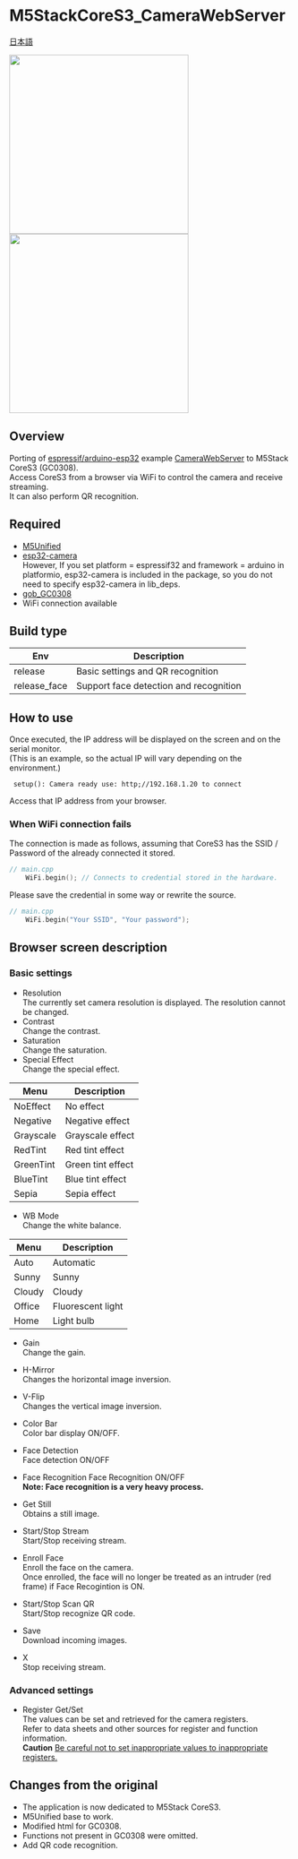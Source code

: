 # M5StackCoreS3_CameraWebServer

[日本語](README.md)

<img src="https://user-images.githubusercontent.com/26270227/239725404-c5dd33c4-c511-4d05-a192-3d184ef4de8b.png" width="320"><img src="https://github.com/GOB52/M5StackCoreS3_CameraWebServer/assets/26270227/fb2e7edb-c2fe-4caf-b585-b2f6728df559" width="320">


## Overview
Porting of [espressif/arduino-esp32](https://github.com/espressif/arduino-esp32) example [CameraWebServer](https://github.com/espressif/arduino-esp32/blob/master/libraries/ESP32/examples/Camera/CameraWebServer) to M5Stack CoreS3 (GC0308).  
Access CoreS3 from a browser via WiFi to control the camera and receive streaming.  
It can also perform QR recognition.

## Required
* [M5Unified](https://github.com/m5stack/M5Unified)
* [esp32-camera](https://github.com/espressif/esp32-camera/tree/master)   
However, If you set platform = espressif32 and framework = arduino in platformio, esp32-camera is included in the package, so you do not need to specify esp32-camera in lib_deps.
* [gob_GC0308](https://github.com/GOB52/gob_GC0308)
* WiFi connection available

## Build type
|Env|Description|
|---|---|
|release|Basic settings and QR recognition|
|release_face|Support face detection and recognition|

## How to use
Once executed, the IP address will be displayed on the screen and on the serial monitor.  
(This is an example, so the actual IP will vary depending on the environment.)
```
 setup(): Camera ready use: http;//192.168.1.20 to connect
```
Access that IP address from your browser.

### When WiFi connection fails
The connection is made as follows, 
assuming that CoreS3 has the SSID / Password of the already connected it stored.
```cpp
// main.cpp
    WiFi.begin(); // Connects to credential stored in the hardware.
```
Please save the credential in some way or rewrite the source.
```cpp
// main.cpp
    WiFi.begin("Your SSID", "Your password");
```

## Browser screen description
### Basic settings
* Resolution  
The currently set camera resolution is displayed. The resolution cannot be changed.
* Contrast  
Change the contrast.
* Saturation  
Change the saturation.
* Special Effect  
Change the special effect.

|Menu|Description|
|---|---|
|NoEffect|No effect|
|Negative|Negative effect|
|Grayscale|Grayscale effect|
|RedTint|Red tint effect|
|GreenTint|Green tint effect|
|BlueTint|Blue tint effect|
|Sepia|Sepia effect|

* WB Mode  
Change the white balance.

|Menu|Description|
|---|---|
|Auto|Automatic|
|Sunny|Sunny|
|Cloudy|Cloudy|
|Office|Fluorescent light|
|Home|Light bulb|

* Gain  
Change the gain.
* H-Mirror  
Changes the horizontal image inversion.
* V-Flip  
Changes the vertical image inversion.
* Color Bar  
Color bar display ON/OFF.

* Face Detection  
Face detection ON/OFF
* Face Recognition
Face Recognition ON/OFF  
**Note: Face recognition is a very heavy process.**

* Get Still  
Obtains a still image.
* Start/Stop Stream  
Start/Stop receiving stream.
* Enroll Face  
Enroll the face on the camera.  
Once enrolled, the face will no longer be treated as an intruder (red frame) if Face Recogintion is ON.
* Start/Stop Scan QR  
Start/Stop recognize QR code.

* Save  
Download incoming images.
* X  
Stop receiving stream.

### Advanced settings
* Register Get/Set  
The values can be set and retrieved for the camera registers.  
Refer to data sheets and other sources for register and function information.  
**Caution** <ins>Be careful not to set inappropriate values to inappropriate registers. </ins>

## Changes from the original
* The application is now dedicated to M5Stack CoreS3.
* M5Unified base to work.
* Modified html for GC0308.
* Functions not present in GC0308 were omitted.
* Add QR code recognition.
